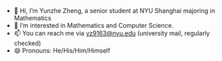 - 👋 Hi, I’m Yunzhe Zheng, a senior student at NYU Shanghai majoring in Mathematics
- 👀 I’m interested in Mathematics and Computer Science.
- 📫 You can reach me via yz9163@nyu.edu (university mail, regularly checked)
- 😄 Pronouns: He/His/Him/Himself

<!---
Yunzhe21/Yunzhe21 is a ✨ special ✨ repository because its `README.md` (this file) appears on your GitHub profile.
You can click the Preview link to take a look at your changes.
--->
